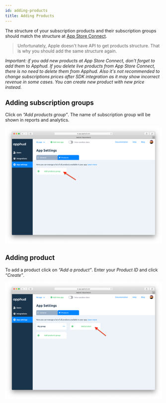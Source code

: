 ```yaml
---
id: adding-products
title: Adding Products
---
```


The structure of your subscription products and their subscription groups should match the structure at <a href="https://appstoreconnect.apple.com/" target="_blank">App Store Connect</a>.

> Unfortunately, Apple doesn't have API to get products structure. That is why you should add the same structure again.

*Important: if you add new products at App Store Connect, don't forget to add them to Apphud. If you delete live products from App Store Connect, there is no need to delete them from Apphud. Also it's not recommended to change subscriptions prices after SDK integration as it may show incorrect revenue in some cases. You can create new product with new price instead.*

## Adding subscription groups

Click on *“Add products group”*. The name of subscription group will be shown in reports and analytics.

![adding-products-group](assets/adding-products-group.png)

## Adding product

To add a product click on *“Add a product”*. Enter your *Product ID* and click *“Create”*.

![adding-product](assets/adding-product.png)
